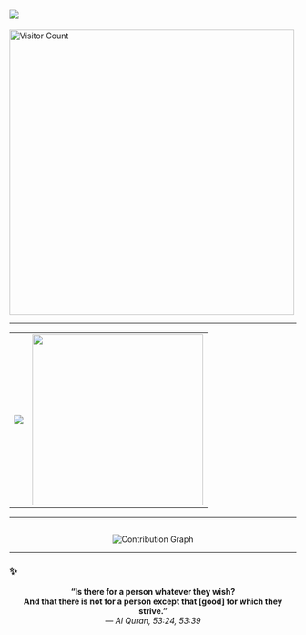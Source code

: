 <h1>
  <img src="https://readme-typing-svg.demolab.com/?lines=Hi,+I'm+Nosratee+Jahan+Naba&color=FF69B4" />
</h1>

<p>
  <img src="https://count.getloli.com/get/@nosratee-jahan-naba?theme=miku" alt="Visitor Count" width="500" />
</p>

---
<table align="center">
  <tr>
    <td>
      <img src="https://github-contributor-stats.vercel.app/api?username=nosratee-jahan-naba&limit=5&theme=tokyonight&combine_all_yearly_contributions=true"/>
    </td>
    <td>
      <img src="https://i.pinimg.com/originals/4d/67/0e/4d670e6307fb44c4d4b6d8d14a5661fa.gif" width="300"/>
    </td>
  </tr>
</table>

---

##  
<p align="center">
  <img src="https://github-readme-activity-graph.vercel.app/graph?username=nosratee-jahan-naba&theme=tokyo-night" alt="Contribution Graph"/>
</p>

---

### ✨ 
<p align="center">
  <strong>“Is there for a person whatever they wish?<br>
  And that there is not for a person except that [good] for which they strive.”</strong><br>
  <em>— Al Quran, 53:24, 53:39</em>
</p>
